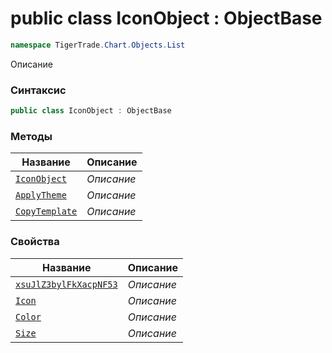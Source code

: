 
# public class IconObject : ObjectBase
```csharp
namespace TigerTrade.Chart.Objects.List
```



Описание

### Синтаксис
```csharp
public class IconObject : ObjectBase
```


### Методы
| Название | Описание |
| --- | --- |
| [`IconObject`](./IconObject.cs/Методы/IconObject.md) | *Описание* |
| [`ApplyTheme`](./IconObject.cs/Методы/ApplyTheme.md) | *Описание* |
| [`CopyTemplate`](./IconObject.cs/Методы/CopyTemplate.md) | *Описание* |

### Свойства
| Название | Описание |
| --- | --- |
| [`xsuJlZ3bylFkXacpNF53`](./IconObject.cs/Свойства/xsuJlZ3bylFkXacpNF53.md) | *Описание* |
| [`Icon`](./IconObject.cs/Свойства/Icon.md) | *Описание* |
| [`Color`](./IconObject.cs/Свойства/Color.md) | *Описание* |
| [`Size`](./IconObject.cs/Свойства/Size.md) | *Описание* |



